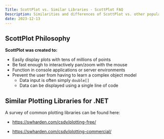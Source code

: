 ```yaml
---
Title: ScottPlot vs. Similar Libraries - ScottPlot FAQ
Description: Similarities and differences of ScottPlot vs. other popular .NET plotting libraries
date: 2023-12-13
---
```


## ScottPlot Philosophy

**ScottPlot was created to:**

* Easily display plots with tens of millions of points
* Be fast enough to interactively pan/zoom with the mouse
* Function in console applications or server environments
* Prevent the user from having to learn a complex object model
  * Data input is often simply `double[]`
  * Data can be displayed using a single line of code

## Similar Plotting Libraries for .NET

A survey of common plotting libraries can be found here:

* https://swharden.com/csdv/plotting-free/

* https://swharden.com/csdv/plotting-commercial/
